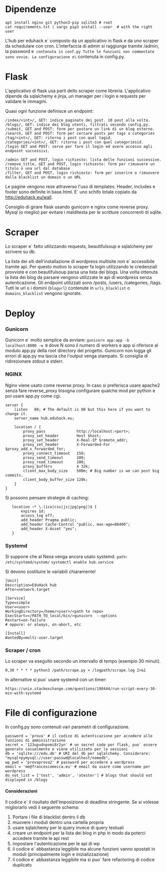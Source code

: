 # Dipendenze

```
apt install nginx git python3-pip sqlite3 # root
cat requirements.txt | xargs pip3 install --user  # with the right user
```
 

L'hub per eduhack e\` composto da un applicativo in flask e da uno scraper da schedulare con cron.
L'interfaccia di admin si raggiunge tramite <url>/admin, la password e` contenuta in conf.py
Tutte le funzioni non commentate sono ovvie.
La configurazione e\` contenuta in config.py.

# Flask

L'applicativo di flask usa parti dello scraper come libreria.
L'applicativo dipende da sqlalchemy e jinja, un manager per i login e requests per validare le immagini.

Quasi ogni funzione definisce un endpoint:

```
/index/<int>/, GET: indice paginato dei post. 10 post alla volta.
/blogs/, GET: indice dei blog utenti, filtrati secondo config.py.
/submit, GET and POST: form per postare un link di un blog esterno.
/search, GET and POST: form per cercare posts per tags o categories
/tag/<int>/, GET: ritorna i post con quel tagid.
/categories/<int>/, GET: ritorna i post con quel categoriesid.
/login GET and POST: serve per fare il login ed avere accesso agli endpoint successivi.

/admin GET and POST, login richiesto: lista delle funzioni successive.
/remove_title, GET and POST, login richiesto: form per rimuovere un titolo o una url dal database
/filter, GET and POST, login richiesto: form per inserire o rimuovere dalla blacklist un domain o un URL 
```

Le pagine vengono rese attraverso l'uso di templates.
Header, includes e footer sono definite in base.html. E` uno schifo totale copiato da http://eduhack.eu/wall.

Consiglio di girare flask usando gunicorn e nginx come reverse proxy. Mysql (o meglio) per evitare i malditesta per le scritture concorrenti di sqlite.


# Scraper

Lo scraper e\` fatto utilizzando requests, beautifulsoup e sqlalchemy per scrivere su db.

La lista dei siti dell'installazione di wordpress multisite non e\` accessibile tramite api.
Per questo motivo lo scraper fa login utilizzando le credenziali provviste e con beautifulsoup parsa una lista dei blogs.
Una volta ottenuta la lista dei blog da parsare vengono utilizzate le api di wordpress senza autenticazione.
Gli endpoint utilizzati sono /posts, /users, /categories, /tags.
Tutti le url o i domini (`blogurl`) contenute in `urls_blacklist` o `domains_blacklist` vengono ignorate.

# Deploy

### Gunicorn

Gunicorn e\` molto semplice da avviare:
` gunicorn app:app -b localhost:8000 -w N `
dove N sono il numero di workers e app si riferisce al modulo app.py della root directory del progetto.
Gunicorn non logga gli errori di app.py ma lascia che l'output venga stampato. Si consiglia di ridirezionare stdout e stderr.

### NGINX

Nginx viene usato come reverse proxy.
In caso si preferisca usare apache2 senza fare reverse_proxy bisogna configurare qualche mod per python e poi usare app.py come cgi.
```
server {
    listen   80; # The default is 80 but this here if you want to change it.
    server_name hub.eduhack.eu;
    
    location / {
        proxy_pass              http://localhost:<port>;
        proxy_set_header        Host $host;
        proxy_set_header        X-Real-IP $remote_addr;
        proxy_set_header        X-Forwarded-For $proxy_add_x_forwarded_for;
        proxy_connect_timeout   150;
        proxy_send_timeout      100;
        proxy_read_timeout      100;
        proxy_buffers           4 32k;
        client_max_body_size    500m; # Big number is we can post big commits.
        client_body_buffer_size 128k;
    }
}
```

Si possono pensare strategie di caching:

```
   location ~* \.(ico|css|js|jpg|png|)$ {
       expires 1d;
       access_log off;
       add_header Pragma public;
       add_header Cache-Control "public, max-age=86400";
       add_header X-Asset "yes";
   }
```

### Systemd

Si suppone che al Nexa venga ancora usato systemd.
`path: /etc/systemd/system/`
`systemctl enable hub.service`

Si devono sostituire le variabili chiaramente!

```
[Unit]
Description=EduHack hub
After=network.target

[Service]
Type=simple
User=<user>
WorkingDirectory=/home/<user>/<path to repo>
ExecStart=</PATH_TO_local/bin/>gunicorn  --options
Restart=on-failure
# oppure: or always, on-abort, etc

[Install]
WantedBy=multi-user.target
```

### Scraper / cron
Lo scraper va eseguito secondo un intervallo di tempo (esempio 30 minuti).
``` cron
0,30 * * * * python3 /path/scrape.py > /logpath/scrape.log 2>&1
```
In alternative si puo` usare systemd con un timer:

`https://unix.stackexchange.com/questions/198444/run-script-every-30-min-with-systemd`

# File di configurazione

In config.py sono contenuti vari parametri di configurazione.
```
password = 'prova' # il codice di autenticazione per accedere alle funzioni di amministrazione
secret = '123upudnpomi8r2yn' # un secret code per flask, puo` essere generato casualmente e viene utilizzato per le sessioni
db = 'sqlite:///edu.db' # URI del db per sqlalchemy. Considerare: "mysql+pymysql://user:passwd@localhost/nomedb",
wp_pwd = 'provaprova2' # password per accedere a wordpress
email = 'me@francescomecca.eu' # email da usare come username per wordpress
do_not_list = ['test', 'admin', 'atester'] # blogs that should not displayed in /blogs
```

#### Considerazioni

Il codice e\` il risultato dell'imposizione di deadline stringente.
Se si volesse migliorarlo vedi il seguente schema:

1. Portare i file di blacklist dentro il db
2. muovere i moduli dentro una cartella propria
3. usare sqlalchemy per le query invece di query testuali 
4. creare un endpoint per la lista dei blog in php in modo da poterci accedere tramite le api rest
5. impostare l'autenticazione per le api di wp
6. il codice e\` abbastanza leggibile ma alcune funzioni vanno spostati in moduli (principalmente login e inizializzazione)
7. il codice e\` abbastanza leggibile ma si puo` fare refactoring di codice duplicato

